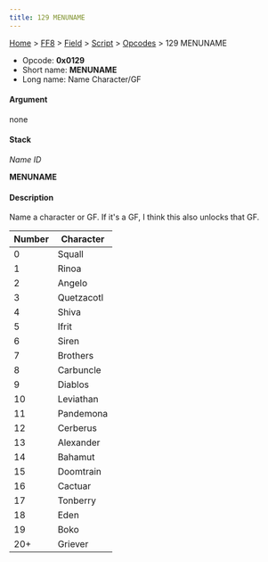 ```yaml
---
title: 129 MENUNAME
---
```


[Home](Main%20Page.md) > [FF8](FF8.md) > [Field](FF8/Field.md) > [Script](FF8/Field/Script.md) > [Opcodes](FF8/Field/Script/Opcodes.md) > 129 MENUNAME

-   Opcode: **0x0129**
-   Short name: **MENUNAME**
-   Long name: Name Character/GF

#### Argument

none

#### Stack

  
*Name ID*

**MENUNAME**

#### Description

Name a character or GF. If it's a GF, I think this also unlocks that GF.

| Number | Character  |
|--------|------------|
| 0      | Squall     |
| 1      | Rinoa      |
| 2      | Angelo     |
| 3      | Quetzacotl |
| 4      | Shiva      |
| 5      | Ifrit      |
| 6      | Siren      |
| 7      | Brothers   |
| 8      | Carbuncle  |
| 9      | Diablos    |
| 10     | Leviathan  |
| 11     | Pandemona  |
| 12     | Cerberus   |
| 13     | Alexander  |
| 14     | Bahamut    |
| 15     | Doomtrain  |
| 16     | Cactuar    |
| 17     | Tonberry   |
| 18     | Eden       |
| 19     | Boko       |
| 20+    | Griever    |
